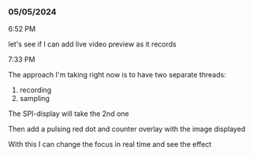### 05/05/2024

6:52 PM

let's see if I can add live video preview as it records

7:33 PM

The approach I'm taking right now is to have two separate threads:

1) recording
2) sampling

The SPI-display will take the 2nd one

Then add a pulsing red dot and counter overlay with the image displayed

With this I can change the focus in real time and see the effect
